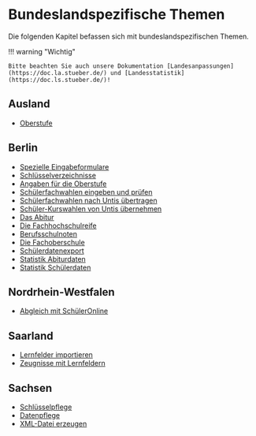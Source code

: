 # Bundeslandspezifische Themen

Die folgenden Kapitel befassen sich mit bundeslandspezifischen Themen. 



!!! warning "Wichtig"

    Bitte beachten Sie auch unsere Dokumentation [Landesanpassungen](https://doc.la.stueber.de/) und [Landesstatistik](https://doc.ls.stueber.de/)!

## Ausland

* [Oberstufe](https://doc.magellan7.stueber.de/schulverwaltung/regionales/ausland/oberstufe.html)

## Berlin

* [Spezielle Eingabeformulare](https://doc.magellan7.stueber.de/schulverwaltung/regionales/berlin/masken.html)
* [Schlüsselverzeichnisse](https://doc.magellan7.stueber.de/schulverwaltung/regionales/berlin/schluesselverzeichnisse.html)
* [Angaben für die Oberstufe](https://doc.magellan7.stueber.de/schulverwaltung/regionales/berlin/oberstufe.html)
* [Schülerfachwahlen eingeben und prüfen](https://doc.magellan7.stueber.de/schulverwaltung/regionales/berlin/fachwahl.html)
* [Schülerfachwahlen nach Untis übertragen](https://doc.magellan7.stueber.de/schulverwaltung/regionales/berlin/nach.untis.html)
* [Schüler-Kurswahlen von Untis übernehmen](https://doc.magellan7.stueber.de/schulverwaltung/regionales/berlin/von.untis.html)
* [Das Abitur](https://doc.magellan7.stueber.de/schulverwaltung/regionales/berlin/abitur.html)
* [Die Fachhochschulreife](https://doc.magellan7.stueber.de/schulverwaltung/regionales/berlin/fhs.html)
* [Berufsschulnoten](https://doc.magellan7.stueber.de/schulverwaltung/regionales/berlin/bs.html)
* [Die Fachoberschule](https://doc.magellan7.stueber.de/schulverwaltung/regionales/berlin/fos.html)
* [Schülerdatenexport](https://doc.magellan7.stueber.de/schulverwaltung/regionales/berlin/schuelerdaten.html)
* [Statistik Abiturdaten](https://doc.magellan7.stueber.de/schulverwaltung/regionales/berlin/stat.abidaten.html)
* [Statistik Schülerdaten](https://doc.magellan7.stueber.de/schulverwaltung/regionales/berlin/stat.schuelerdaten.html)

## Nordrhein-Westfalen

* [Abgleich mit SchülerOnline](https://doc.magellan7.stueber.de/schulverwaltung/regionales/nrw/schueleronline.html)


## Saarland

* [Lernfelder importieren](https://doc.magellan7.stueber.de/schulverwaltung/regionales/saarland/lernfelder-importieren.html)
* [Zeugnisse mit Lernfeldern](https://doc.magellan7.stueber.de/schulverwaltung/regionales/saarland/zeugnisse.html)

## Sachsen

* [Schlüsselpflege](https://doc.magellan7.stueber.de/schulverwaltung/regionales/sachsen/schluessel.html)
* [Datenpflege](https://doc.magellan7.stueber.de/schulverwaltung/regionales/sachsen/schluessel.html)
* [XML-Datei erzeugen](https://doc.magellan7.stueber.de/schulverwaltung/regionales/sachsen/schluessel.html)
